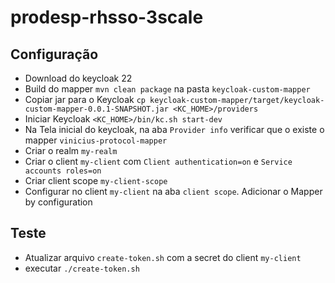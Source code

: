 # prodesp-rhsso-3scale

## Configuração
- Download do keycloak 22
- Build do mapper `mvn clean package` na pasta `keycloak-custom-mapper`
- Copiar jar para o Keycloak `cp keycloak-custom-mapper/target/keycloak-custom-mapper-0.0.1-SNAPSHOT.jar <KC_HOME>/providers`
- Iniciar Keycloak `<KC_HOME>/bin/kc.sh start-dev`
- Na Tela inicial do keycloak, na aba `Provider info` verificar que o existe o mapper `vinicius-protocol-mapper`
- Criar o realm `my-realm`
- Criar o client `my-client` com `Client authentication=on` e `Service accounts roles=on`
- Criar client scope `my-client-scope`
- Configurar no client `my-client` na aba `client scope`. Adicionar o Mapper by configuration

## Teste

- Atualizar arquivo `create-token.sh` com a secret do client `my-client`
- executar `./create-token.sh`